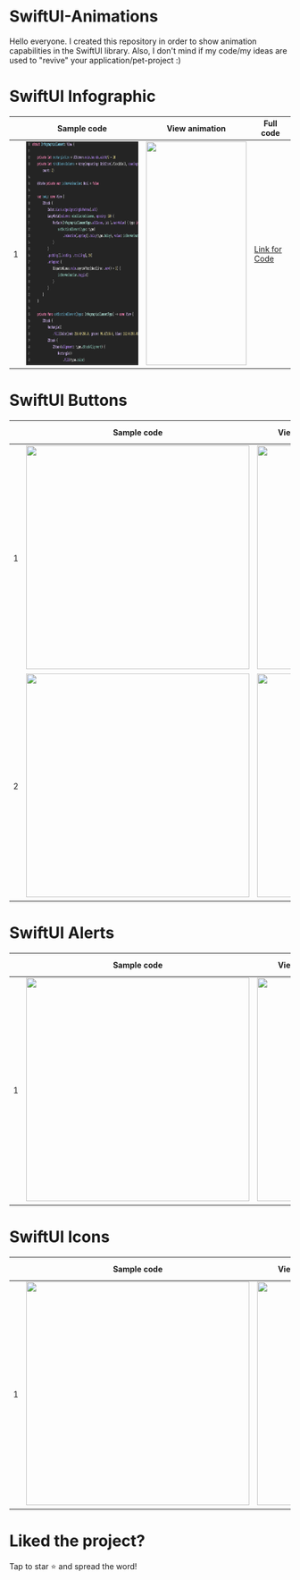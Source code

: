 # SwiftUI-Animations

Hello everyone. I created this repository in order to show animation capabilities in the SwiftUI library. Also, I don't mind if my code/my ideas are used to "revive" your application/pet-project :)

# SwiftUI Infographic
|   | Sample code  | View animation | Full code |
|-- | ------------- | ------------- | --------- |
| 1 | <img src="https://github.com/PollyVern/SwiftUI-Animations/blob/main/InfographicAnimations/InfographicElement/InfographicElementCode.png" height="400" width="400">  |<img src="https://github.com/PollyVern/ContentForRepositories/blob/main/SwiftUIAnimations/InfographicElementAnimation.gif" height="400" width="180">|[Link for Code](https://github.com/PollyVern/SwiftUI-Animations/tree/main/InfographicAnimations/InfographicElement)|

# SwiftUI Buttons

|   | Sample code  | View animation | Full code |
|-- | ------------- | ------------- | --------- |
| 1 | <img src="https://github.com/PollyVern/ContentForRepositories/blob/main/SwiftUIAnimations/SliderButtonSampleCode.png" height="400" width="400">  |<img src="https://github.com/PollyVern/ContentForRepositories/blob/main/SwiftUIAnimations/SliderButton.gif" height="400" width="180">|[Link for Code](https://github.com/PollyVern/SwiftUI-Animations/blob/main/ButtonAnimations/SliderButton.swift)|
| 2 | <img src="https://github.com/PollyVern/ContentForRepositories/blob/main/SwiftUIAnimations/PreloaderButtonCode.png" height="400" width="400">  |<img src="https://github.com/PollyVern/ContentForRepositories/blob/main/SwiftUIAnimations/PreloaderButtonAnimation.gif" height="400" width="180">|[Link for Code](https://github.com/PollyVern/SwiftUI-Animations/blob/main/ButtonAnimations/PreloaderButton.swift)|


# SwiftUI Alerts
|   | Sample code  | View animation | Full code |
|-- | ------------- | ------------- | --------- |
| 1 | <img src="https://github.com/PollyVern/ContentForRepositories/blob/main/SwiftUIAnimations/AlertSheetCode.png" height="400" width="400">  |<img src="https://github.com/PollyVern/ContentForRepositories/blob/main/SwiftUIAnimations/AlertSheetAnimation.gif" height="400" width="180">|[Link for Code](https://github.com/PollyVern/SwiftUI-Animations/blob/main/AlertAnimations/AlertSheet.swift)|

# SwiftUI Icons

|   | Sample code  | View animation | Full code |
|-- | ------------- | ------------- | --------- |
| 1 | <img src="https://github.com/PollyVern/ContentForRepositories/blob/main/SwiftUIAnimations/PhotoAppIOSCode.png" height="400" width="400">  |<img src="https://github.com/PollyVern/ContentForRepositories/blob/main/SwiftUIAnimations/PhotoAppIOS.gif" height="400" width="180">|[Link for Code](https://github.com/PollyVern/SwiftUI-Animations/blob/main/IconsAnimations/PhotoAppIOS.swift)|

# Liked the project?
Tap to star ⭐️ and spread the word!
